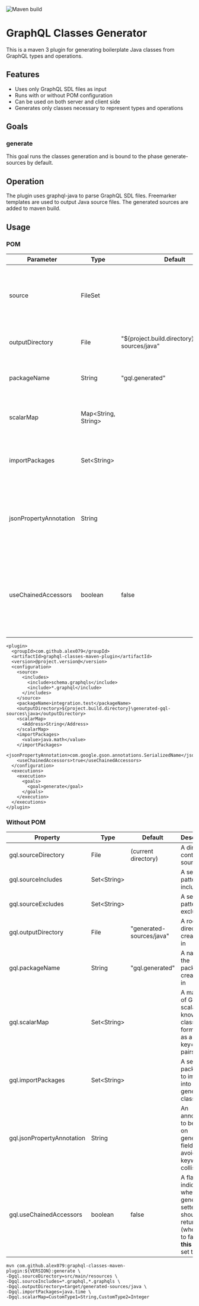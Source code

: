 ![Maven build](https://github.com/Alex079/graphql-classes-maven-plugin/workflows/Java%20CI%20with%20Maven/badge.svg)

# GraphQL Classes Generator

This is a maven 3 plugin for generating boilerplate Java classes from GraphQL types and operations.

## Features

- Uses only GraphQL SDL files as input
- Runs with or without POM configuration
- Can be used on both server and client side
- Generates only classes necessary to represent types and operations

## Goals

### generate

This goal runs the classes generation and is bound to the phase generate-sources by default.

## Operation

The plugin uses graphql-java to parse GraphQL SDL files.
Freemarker templates are used to output Java source files.
The generated sources are added to maven build.

## Usage

### POM

|Parameter|Type|Default|Description|
|-|-|-|-|
|source|FileSet||A set of source files including both schema files and operation files|
|outputDirectory|File|"${project.build.directory}/generated-sources/java"|A root directory to create files in|
|packageName|String|"gql.generated"|A name of the package to create files in|
|scalarMap|Map\<String, String\>||A mapping of GraphQL scalars to known java classes|
|importPackages|Set\<String\>||A set of packages to import into generated classes|
|jsonPropertyAnnotation|String||An annotation to be used on generated fields to avoid java keywords collisions|
|useChainedAccessors|boolean|false|A flag indicating whether generated setters should return <b>void</b> (when set to false) or <b>this</b> (when set to true)|

```
<plugin>
  <groupId>com.github.alex079</groupId>
  <artifactId>graphql-classes-maven-plugin</artifactId>
  <version>@project.version@</version>
  <configuration>
    <source>
      <includes>
        <include>schema.graphqls</include>
        <include>*.graphql</include>
      </includes>
    </source>
    <packageName>integration.test</packageName>
    <outputDirectory>${project.build.directory}\generated-gql-sources\java</outputDirectory>
    <scalarMap>
      <Address>String</Address>
    </scalarMap>
    <importPackages>
      <value>java.math</value>
    </importPackages>
    <jsonPropertyAnnotation>com.google.gson.annotations.SerializedName</jsonPropertyAnnotation>
    <useChainedAccessors>true</useChainedAccessors>
  </configuration>
  <executions>
    <execution>
      <goals>
        <goal>generate</goal>
      </goals>
    </execution>
  </executions>
</plugin>
```

### Without POM

|Property|Type|Default|Description|
|-|-|-|-|
|gql.sourceDirectory|File|(current directory)|A directory containing source files|
|gql.sourceIncludes|Set\<String\>||A set of patterns to include|
|gql.sourceExcludes|Set\<String\>||A set of patterns to exclude|
|gql.outputDirectory|File|"generated-sources/java"|A root directory to create files in|
|gql.packageName|String|"gql.generated"|A name of the package to create files in|
|gql.scalarMap|Set\<String\>||A mapping of GraphQL scalars to known java classes formatted as a list of key=value pairs|
|gql.importPackages|Set\<String\>||A set of packages to import into generated classes|
|gql.jsonPropertyAnnotation|String||An annotation to be used on generated fields to avoid java keywords collisions|
|gql.useChainedAccessors|boolean|false|A flag indicating whether generated setters should return <b>void</b> (when set to false) or <b>this</b> (when set to true)|

```
mvn com.github.alex079:graphql-classes-maven-plugin:${VERSION}:generate \
-Dgql.sourceDirectory=src/main/resources \
-Dgql.sourceIncludes=*.graphql,*.graphqls \
-Dgql.outputDirectory=target/generated-sources/java \
-Dgql.importPackages=java.time \
-Dgql.scalarMap=CustomType1=String,CustomType2=Integer
```
